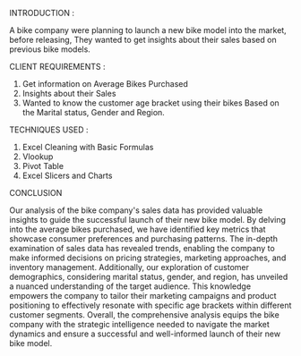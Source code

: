 
 
INTRODUCTION : 

A bike company were planning to launch a new bike model into the market, before releasing, They wanted to get insights about their sales based on previous bike models.


CLIENT REQUIREMENTS :

1.	Get information on Average Bikes Purchased
2.	Insights about their Sales
3.	Wanted to know the customer age bracket using their bikes Based on the Marital status, Gender and Region.


TECHNIQUES USED :
1. Excel Cleaning with Basic Formulas
2. Vlookup
3. Pivot Table
4. Excel Slicers and Charts



CONCLUSION

Our analysis of the bike company's sales data has provided valuable insights to guide the successful launch of their new bike model. By delving into the average bikes purchased, we have identified key metrics that showcase consumer preferences and purchasing patterns. The in-depth examination of sales data has revealed trends, enabling the company to make informed decisions on pricing strategies, marketing approaches, and inventory management. Additionally, our exploration of customer demographics, considering marital status, gender, and region, has unveiled a nuanced understanding of the target audience. This knowledge empowers the company to tailor their marketing campaigns and product positioning to effectively resonate with specific age brackets within different customer segments. Overall, the comprehensive analysis equips the bike company with the strategic intelligence needed to navigate the market dynamics and ensure a successful and well-informed launch of their new bike model.
